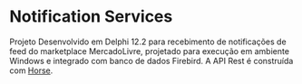 # Notification Services

Projeto Desenvolvido em Delphi 12.2 para recebimento de notificações de feed do marketplace MercadoLivre, projetado para execução em ambiente Windows e integrado com banco de dados Firebird. A API Rest é construída com [Horse](https://github.com/HashLoad/horse).




